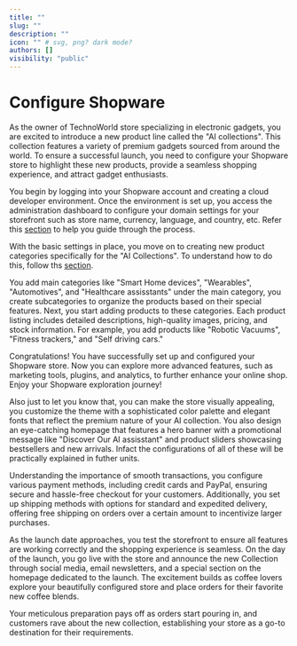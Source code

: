 ```yaml
---
title: ""
slug: ""
description: ""
icon: "" # svg, png? dark mode?
authors: []
visibility: "public"
---
```


# Configure Shopware

As the owner of TechnoWorld store specializing in electronic gadgets, you are excited to introduce a new product line called the "AI collections". This collection features a variety of premium gadgets sourced from around the world. To ensure a successful launch, you need to configure your Shopware store to highlight these new products, provide a seamless shopping experience, and attract gadget enthusiasts.

You begin by logging into your Shopware account and creating a cloud developer environment. Once the environment is set up, you access the administration dashboard to configure your domain settings for your storefront such as store name, currency, language, and country, etc. Refer this [section](https://docs.shopware.com/en/shopware-6-en/settings/saleschannel) to help you guide through the process.

With the basic settings in place, you move on to creating new product categories specifically for the "AI Collections". To understand how to do this, follow ths [section](https://docs.shopware.com/en/shopware-6-en/catalogues/categories).

You add main categories like "Smart Home devices", "Wearables", "Automotives", and "Healthcare assisstants" under the main category, you create subcategories to organize the products based on their special features. Next, you start adding products to these categories. Each product listing includes detailed descriptions, high-quality images, pricing, and stock information. For example, you add products like "Robotic Vacuums", "Fitness trackers," and "Self driving cars."

Congratulations! You have successfully set up and configured your Shopware store. Now you can explore more advanced features, such as marketing tools, plugins, and analytics, to further enhance your online shop. Enjoy your Shopware exploration journey!

Also just to let you know that, you can make the store visually appealing, you customize the theme with a sophisticated color palette and elegant fonts that reflect the premium nature of your AI collection. You also design an eye-catching homepage that features a hero banner with a promotional message like "Discover Our AI assisstant" and product sliders showcasing bestsellers and new arrivals. Infact the configurations of all of these will be practically explained in futher units.

Understanding the importance of smooth transactions, you configure various payment methods, including credit cards and PayPal, ensuring secure and hassle-free checkout for your customers. Additionally, you set up shipping methods with options for standard and expedited delivery, offering free shipping on orders over a certain amount to incentivize larger purchases.

As the launch date approaches, you test the storefront to ensure all features are working correctly and the shopping experience is seamless. On the day of the launch, you go live with the store and announce the new Collection through social media, email newsletters, and a special section on the homepage dedicated to the launch. The excitement builds as coffee lovers explore your beautifully configured store and place orders for their favorite new coffee blends.

Your meticulous preparation pays off as orders start pouring in, and customers rave about the new collection, establishing your store as a go-to destination for their requirements.